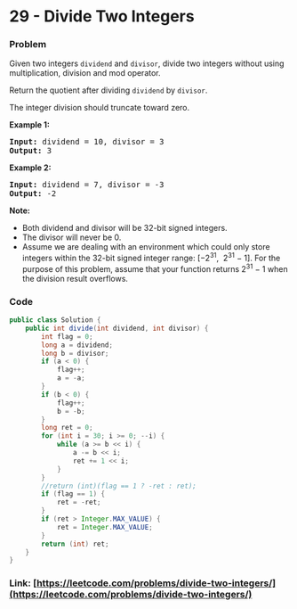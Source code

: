 # 29 - Divide Two Integers

### Problem
<p>Given two integers <code>dividend</code> and <code>divisor</code>, divide two integers without using multiplication, division and mod operator.</p>

<p>Return the quotient after dividing <code>dividend</code> by <code>divisor</code>.</p>

<p>The integer division should truncate toward zero.</p>

<p><strong>Example 1:</strong></p>

<pre>
<strong>Input:</strong> dividend = 10, divisor = 3
<strong>Output:</strong> 3</pre>

<p><strong>Example 2:</strong></p>

<pre>
<strong>Input:</strong> dividend = 7, divisor = -3
<strong>Output:</strong> -2</pre>

<p><strong>Note:</strong></p>

<ul>
	<li>Both dividend and divisor&nbsp;will be&nbsp;32-bit&nbsp;signed integers.</li>
	<li>The divisor will never be 0.</li>
	<li>Assume we are dealing with an environment which could only store integers within the 32-bit signed integer range: [&minus;2<sup>31</sup>, &nbsp;2<sup>31</sup> &minus; 1]. For the purpose of this problem, assume that your function returns 2<sup>31</sup> &minus; 1 when the division result&nbsp;overflows.</li>
</ul>


### Code
```java
public class Solution {
    public int divide(int dividend, int divisor) {
        int flag = 0;
        long a = dividend;
        long b = divisor;
        if (a < 0) {
            flag++;
            a = -a;
        }
        if (b < 0) {
            flag++;
            b = -b;
        }
        long ret = 0;
        for (int i = 30; i >= 0; --i) {
            while (a >= b << i) {
                a -= b << i;
                ret += 1 << i;
            }
        }
        //return (int)(flag == 1 ? -ret : ret);
        if (flag == 1) {
            ret = -ret;
        }
        if (ret > Integer.MAX_VALUE) {
            ret = Integer.MAX_VALUE;
        }
        return (int) ret;
    }
}
```
### Link: [https://leetcode.com/problems/divide-two-integers/](https://leetcode.com/problems/divide-two-integers/)
